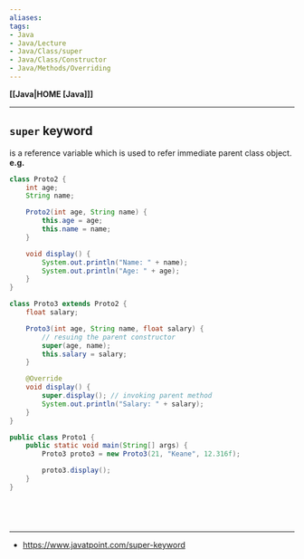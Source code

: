 ```yaml
---
aliases:
tags:
- Java
- Java/Lecture
- Java/Class/super
- Java/Class/Constructor
- Java/Methods/Overriding
---
```

**[[Java|HOME [Java]]]**

---
## `super` keyword
is a reference variable which is used to refer immediate parent class object.
**e.g.**
```java
class Proto2 {
    int age;
    String name;

    Proto2(int age, String name) {
        this.age = age;
        this.name = name;
    }

    void display() {
        System.out.println("Name: " + name);
        System.out.println("Age: " + age);
    }
}

class Proto3 extends Proto2 {
    float salary;

    Proto3(int age, String name, float salary) {
        // resuing the parent constructor
        super(age, name);
        this.salary = salary;
    }

    @Override
    void display() {
        super.display(); // invoking parent method
        System.out.println("Salary: " + salary);
    }
}

public class Proto1 {
    public static void main(String[] args) {
        Proto3 proto3 = new Proto3(21, "Keane", 12.316f);

        proto3.display();
    }
}
```

<br>

# 
---
- https://www.javatpoint.com/super-keyword